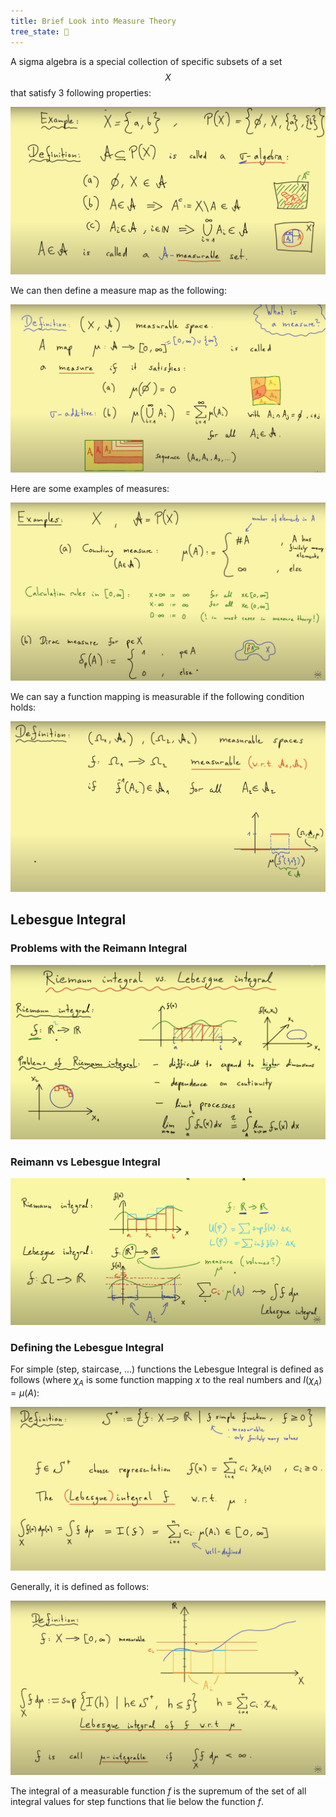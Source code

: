 ```yaml
---
title: Brief Look into Measure Theory
tree_state: 🌱
---
```


A sigma algebra is a special collection of specific subsets of a set $$X$$ that satisfy 3 following properties:

![monolithic](../search_pics/Brief%20Look%20into%20Measure%20Theory/Screen_Shot_2020-04-12_at_3.06.10_PM.png)

We can then define a measure map as the following:

![monolithic](../search_pics/Brief%20Look%20into%20Measure%20Theory/Screen_Shot_2020-04-12_at_2.50.01_PM.png)

Here are some examples of measures:

![monolithic](../search_pics/Brief%20Look%20into%20Measure%20Theory/Screen_Shot_2020-04-12_at_9.21.52_PM.png)

We can say a function mapping is measurable if the following condition holds:

![monolithic](../search_pics/Brief%20Look%20into%20Measure%20Theory/Screen_Shot_2020-04-12_at_9.28.44_PM.png)

## Lebesgue Integral

### Problems with the Reimann Integral

![monolithic](../search_pics/Brief%20Look%20into%20Measure%20Theory/Screen_Shot_2020-04-12_at_9.32.32_PM.png)

### Reimann vs Lebesgue Integral

![monolithic](../search_pics/Brief%20Look%20into%20Measure%20Theory/Screen_Shot_2020-04-12_at_9.34.21_PM.png)

### Defining the Lebesgue Integral

For simple (step, staircase, ...) functions the Lebesgue Integral is defined as follows (where $\chi_A$ is some function mapping $x$ to the real numbers and $I(\chi_A) = \mu(A)$:

![monolithic](../search_pics/Brief%20Look%20into%20Measure%20Theory/Screen_Shot_2020-04-12_at_10.52.51_PM.png)

Generally, it is defined as follows:

![monolithic](../search_pics/Brief%20Look%20into%20Measure%20Theory/Screen_Shot_2020-04-12_at_9.37.49_PM.png)

The integral of a measurable function $f$ is the supremum of the set of all integral values for step functions that lie below the function $f$.